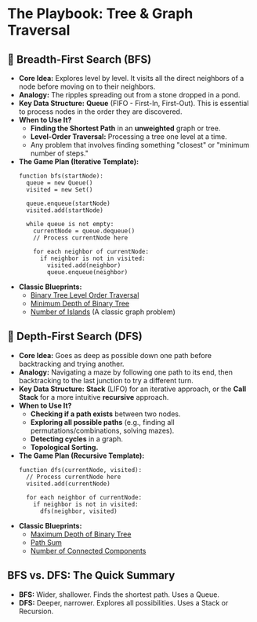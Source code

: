 # The Playbook: Tree & Graph Traversal

## 🌊 Breadth-First Search (BFS)
- **Core Idea:** Explores level by level. It visits all the direct neighbors of a node before moving on to their neighbors.
- **Analogy:** The ripples spreading out from a stone dropped in a pond.
- **Key Data Structure:** **Queue** (FIFO - First-In, First-Out). This is essential to process nodes in the order they are discovered.
- **When to Use It?**
  - **Finding the Shortest Path** in an **unweighted** graph or tree.
  - **Level-Order Traversal:** Processing a tree one level at a time.
  - Any problem that involves finding something "closest" or "minimum number of steps."
- **The Game Plan (Iterative Template):**
  ```
  function bfs(startNode):
    queue = new Queue()
    visited = new Set()

    queue.enqueue(startNode)
    visited.add(startNode)

    while queue is not empty:
      currentNode = queue.dequeue()
      // Process currentNode here

      for each neighbor of currentNode:
        if neighbor is not in visited:
          visited.add(neighbor)
          queue.enqueue(neighbor)
  ```
- **Classic Blueprints:**
  - [Binary Tree Level Order Traversal](https://leetcode.com/problems/binary-tree-level-order-traversal/)
  - [Minimum Depth of Binary Tree](https://leetcode.com/problems/minimum-depth-of-binary-tree/)
  - [Number of Islands](https://leetcode.com/problems/number-of-islands/) (A classic graph problem)

## 🌲 Depth-First Search (DFS)
- **Core Idea:** Goes as deep as possible down one path before backtracking and trying another.
- **Analogy:** Navigating a maze by following one path to its end, then backtracking to the last junction to try a different turn.
- **Key Data Structure:** **Stack** (LIFO) for an iterative approach, or the **Call Stack** for a more intuitive **recursive** approach.
- **When to Use It?**
  - **Checking if a path exists** between two nodes.
  - **Exploring all possible paths** (e.g., finding all permutations/combinations, solving mazes).
  - **Detecting cycles** in a graph.
  - **Topological Sorting.**
- **The Game Plan (Recursive Template):**
  ```
  function dfs(currentNode, visited):
    // Process currentNode here
    visited.add(currentNode)

    for each neighbor of currentNode:
      if neighbor is not in visited:
        dfs(neighbor, visited)
  ```
- **Classic Blueprints:**
  - [Maximum Depth of Binary Tree](https://leetcode.com/problems/maximum-depth-of-binary-tree/)
  - [Path Sum](https://leetcode.com/problems/path-sum/)
  - [Number of Connected Components](https://leetcode.com/problems/number-of-connected-components-in-an-undirected-graph/)

## BFS vs. DFS: The Quick Summary
- **BFS:** Wider, shallower. Finds the shortest path. Uses a Queue.
- **DFS:** Deeper, narrower. Explores all possibilities. Uses a Stack or Recursion.

